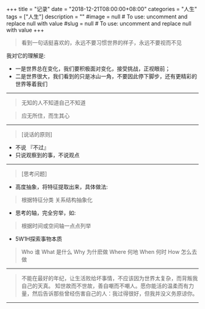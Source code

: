 +++
title = "记录"
date = "2018-12-21T08:00:00+08:00"
categories = "人生"
tags = ["人生"]
description = ""
#image = null  # To use: uncomment and replace null with value
#slug = null  # To use: uncomment and replace null with value
+++

<p class="description"></p>

> 看到一句话挺喜欢的，永远不要习惯世界的样子，永远不要视而不见
<!-- more -->
我对它的理解是:
- 一是世界总在变化，我们要积极面对变化，接受挑战，正视眼前；
- 二是世界很大，我们看到的只是冰山一角，不要因此停下脚步，还有更精彩的世界等着我们
---
> 无知的人不知道自己不知道 

> 应无所住，而生其心 
---
> [说话的原则]
- 不说 『不过』
- 只说观察到的事，不说观点 
---
> [思考问题]
- 高度抽象，将特征提取出来，具体做法:
> 根据特征分类
> 关系结构抽象化
- 思考的轴，完全穷举，如:
> 根据时间或空间轴一点点列举
- 5W1H探索事物本质
> Who 谁
> What 是什么
> Why 为什麽做
> Where 何地
> When 何时
> How 怎么去做 

---
> 不能在最好的年纪，让生活败给坏事情，不应该因为世界太复杂，而背叛我自己的天真。
知世故而不世故，善自嘲而不嘲人。愿你能活的温柔而有力量，然后告诉那些曾经伤害自己的人：我过得很好，但我并没义务原谅你。

-----

